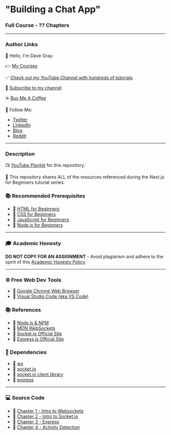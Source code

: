 # "Building a Chat App"

### Full Course - ?? Chapters

---

### Author Links

👋 Hello, I'm Dave Gray.

👉 [My Courses](https://courses.davegray.codes/)

✅ [Check out my YouTube Channel with hundreds of tutorials](https://www.youtube.com/DaveGrayTeachesCode).

🚩 [Subscribe to my channel](https://bit.ly/3nGHmNn)

☕ [Buy Me A Coffee](https://buymeacoffee.com/DaveGray)

🚀 Follow Me:

- [Twitter](https://twitter.com/yesdavidgray)
- [LinkedIn](https://www.linkedin.com/in/davidagray/)
- [Blog](https://yesdavidgray.com)
- [Reddit](https://www.reddit.com/user/DaveOnEleven)

---

### Description

📺 [YouTube Playlist](https://www.youtube.com/playlist?list=PL0Zuz27SZ-6NOkbTDxKi7grs_oxJhLu07) for this repository.

🚀 This repository shares ALL of the resources referenced during the Next.js for Beginners tutorial series.

### 📚 Recommended Prerequisites
- 🔗 [HTML for Beginners](https://youtu.be/mJgBOIoGihA)
- 🔗 [CSS for Beginners](https://youtu.be/n4R2E7O-Ngo)
- 🔗 [JavaScript for Beginners](https://youtu.be/EfAl9bwzVZk)
- 🔗 [Node.js for Beginners](https://youtu.be/f2EqECiTBL8)

---

### 🎓 Academic Honesty

**DO NOT COPY FOR AN ASSIGNMENT** - Avoid plagiarism and adhere to the spirit of this [Academic Honesty Policy](https://www.freecodecamp.org/news/academic-honesty-policy/).

---

### ⚙ Free Web Dev Tools
- 🔗 [Google Chrome Web Browser](https://google.com/chrome/)
- 🔗 [Visual Studio Code (aka VS Code)](https://code.visualstudio.com/)

### 📚 References
- 🔗 [Node.js & NPM](https://nodejs.org)
- 🔗 [MDN WebSockets](https://developer.mozilla.org/en-US/docs/Glossary/WebSockets)
- 🔗 [Socket.io Official Site](https://socket.io/)
- 🔗 [Express.js Official Site](https://expressjs.com/)


### 🚀 Dependencies
- 🔗 [ws](https://www.npmjs.com/package/ws)
- 🔗 [socket.io](https://www.npmjs.com/package/socket.io)
- 🔗 [socket.io client library](https://cdnjs.com/libraries/socket.io)
- 🔗 [express](https://www.npmjs.com/package/express)

---

### 💻 Source Code

- 🔗 [Chapter 1 - Intro to Websockets](https://github.com/gitdagray/build-chat-app/tree/main/lesson01)
- 🔗 [Chapter 2 - Intro to Socket.io](https://github.com/gitdagray/build-chat-app/tree/main/lesson02)
- 🔗 [Chapter 3 - Express](https://github.com/gitdagray/build-chat-app/tree/main/lesson03)
- 🔗 [Chapter 4 - Activity Detection](https://github.com/gitdagray/build-chat-app/tree/main/lesson04)


